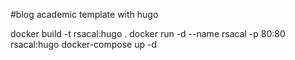 #blog
academic template with hugo

docker build -t rsacal:hugo .
docker run -d --name rsacal -p 80:80 rsacal:hugo
docker-compose up -d